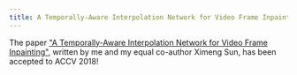 ```yaml
---
title: A Temporally-Aware Interpolation Network for Video Frame Inpainting (ACCV 2018)
---
```


The paper ["A Temporally-Aware Interpolation Network for Video Frame Inpainting"](https://arxiv.org/abs/1803.07218), written by me and my equal co-author Ximeng Sun, has been accepted to ACCV 2018!